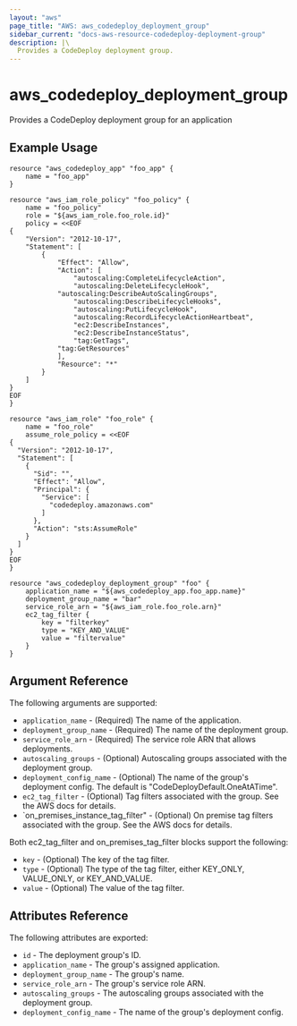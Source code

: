 ```yaml
---
layout: "aws"
page_title: "AWS: aws_codedeploy_deployment_group"
sidebar_current: "docs-aws-resource-codedeploy-deployment-group"
description: |\
  Provides a CodeDeploy deployment group.
---
```


# aws\_codedeploy\_deployment\_group

Provides a CodeDeploy deployment group for an application

## Example Usage

```
resource "aws_codedeploy_app" "foo_app" {
    name = "foo_app"
}

resource "aws_iam_role_policy" "foo_policy" {
    name = "foo_policy"
    role = "${aws_iam_role.foo_role.id}"
    policy = <<EOF
{
    "Version": "2012-10-17",
    "Statement": [
        {
            "Effect": "Allow",
            "Action": [
                "autoscaling:CompleteLifecycleAction",
                "autoscaling:DeleteLifecycleHook",
            "autoscaling:DescribeAutoScalingGroups",
                "autoscaling:DescribeLifecycleHooks",
                "autoscaling:PutLifecycleHook",
                "autoscaling:RecordLifecycleActionHeartbeat",
                "ec2:DescribeInstances",
                "ec2:DescribeInstanceStatus",
                "tag:GetTags",
            "tag:GetResources"
            ],
            "Resource": "*"
        }
    ]
}
EOF
}

resource "aws_iam_role" "foo_role" {
    name = "foo_role"
    assume_role_policy = <<EOF
{
  "Version": "2012-10-17",
  "Statement": [
    {
      "Sid": "",
      "Effect": "Allow",
      "Principal": {
        "Service": [
          "codedeploy.amazonaws.com"
        ]
      },
      "Action": "sts:AssumeRole"
    }
  ]
}
EOF
}

resource "aws_codedeploy_deployment_group" "foo" {
    application_name = "${aws_codedeploy_app.foo_app.name}"
    deployment_group_name = "bar"
    service_role_arn = "${aws_iam_role.foo_role.arn}"
    ec2_tag_filter {
        key = "filterkey"
        type = "KEY_AND_VALUE"
        value = "filtervalue"
    }
}
```

## Argument Reference

The following arguments are supported:

* `application_name` - (Required) The name of the application.
* `deployment_group_name` - (Required) The name of the deployment group.
* `service_role_arn` - (Required) The service role ARN that allows deployments.
* `autoscaling_groups` - (Optional) Autoscaling groups associated with the deployment group.
* `deployment_config_name` - (Optional) The name of the group's deployment config. The default is "CodeDeployDefault.OneAtATime".
* `ec2_tag_filter` - (Optional) Tag filters associated with the group. See the AWS docs for details.
* `on_premises_instance_tag_filter" - (Optional) On premise tag filters associated with the group. See the AWS docs for details.

Both ec2_tag_filter and on_premises_tag_filter blocks support the following:

* `key` - (Optional) The key of the tag filter.
* `type` - (Optional) The type of the tag filter, either KEY_ONLY, VALUE_ONLY, or KEY_AND_VALUE.
* `value` - (Optional) The value of the tag filter.

## Attributes Reference

The following attributes are exported:

* `id` - The deployment group's ID.
* `application_name` - The group's assigned application.
* `deployment_group_name` - The group's name.
* `service_role_arn` - The group's service role ARN.
* `autoscaling_groups` - The autoscaling groups associated with the deployment group.
* `deployment_config_name` - The name of the group's deployment config.
